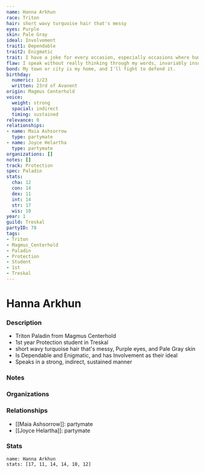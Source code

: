 ```yaml
---
name: Hanna Arkhun
race: Triton
hair: short wavy turquoise hair that's messy
eyes: Purple
skin: Pale Gray
ideal: Involvement
trait1: Dependable
trait2: Enigmatic
trait: I have a joke for every occasion, especially occasions where humor is inappropriate.
flaw: I speak without really thinking through my words, invariably insulting others.
bond: My town or city is my home, and I'll fight to defend it.
birthday:
  numeric: 1/23
  written: 23rd of Avanent
origin: Magmus Centerhold
voice:
  weight: strong
  spacial: indirect
  timing: sustained
relevance: 0
relationships:
- name: Maia Ashsorrow
  type: partymate
- name: Joyce Helartha
  type: partymate
organizations: []
notes: []
track: Protection
spec: Paladin
stats:
  cha: 12
  con: 14
  dex: 11
  int: 14
  str: 17
  wis: 10
year: 1
guild: Treskal
partyID: 78
tags:
- Triton
- Magmus_Centerhold
- Paladin
- Protection
- Student
- 1st
- Treskal
---
```

# Hanna Arkhun
### Description
- Triton Paladin from Magmus Centerhold
- 1st year Protection student in Treskal
- short wavy turquoise hair that's messy, Purple eyes, and Pale Gray skin
- Is Dependable and Enigmatic, and has Involvement as their ideal
- Speaks in a strong, indirect, sustained manner

### Notes

### Organizations

### Relationships
- [[Maia Ashsorrow]]: partymate
- [[Joyce Helartha]]: partymate

### Stats
```statblock
name: Hanna Arkhun
stats: [17, 11, 14, 14, 10, 12]
```